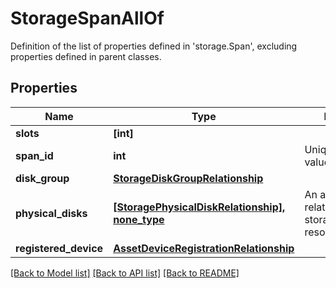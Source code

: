 # StorageSpanAllOf

Definition of the list of properties defined in 'storage.Span', excluding properties defined in parent classes.
## Properties
Name | Type | Description | Notes
------------ | ------------- | ------------- | -------------
**slots** | **[int]** |  | [optional] 
**span_id** | **int** | Unique identifier value of this span. | [optional] 
**disk_group** | [**StorageDiskGroupRelationship**](StorageDiskGroupRelationship.md) |  | [optional] 
**physical_disks** | [**[StoragePhysicalDiskRelationship], none_type**](StoragePhysicalDiskRelationship.md) | An array of relationships to storagePhysicalDisk resources. | [optional] 
**registered_device** | [**AssetDeviceRegistrationRelationship**](AssetDeviceRegistrationRelationship.md) |  | [optional] 

[[Back to Model list]](../README.md#documentation-for-models) [[Back to API list]](../README.md#documentation-for-api-endpoints) [[Back to README]](../README.md)


